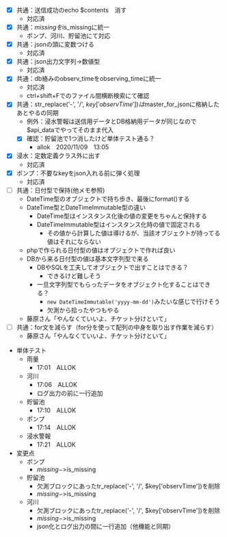 - [x] 共通：送信成功のecho $contents　消す
  - 対応済
- [x] 共通：$missingを$is_missingに統一
  - ポンプ、河川、貯留池にて対応
- [x] 共通：jsonの頭に変数つける
  - 対応済
- [x] 共通：json出力文字列→数値型
  - 対応済
- [x] 共通：db絡みのobserv_timeをobserving_timeに統一
  - 対応済
  - ctrl+shift+Fでのファイル間横断検索にて確認
- [x] 共通：str_replace('-', '/', $key['observTime'])は$master_for_jsonに格納したあとやるの同期
  - 例外：浸水警報は送信用データとDB格納用データが同じなので$api_dataでやってそのまま代入
  - [x] 確認：貯留池で1つ消したけど単体テスト通る？
    - allok　2020/11/09　13:05
- [x] 浸水：定数定義クラス外に出す
  - 対応済
- [x] ポンプ：不要なkeyをjson入れる前に弾く処理
  - 対応済
- [ ] 共通：日付型で保持(他メモ参照)
  - DateTime型のオブジェクトで持ち歩き、最後にformat()する
  - DateTime型とDateTimeImmutable型の違い
    - DateTime型はインスタンス化後の値の変更をちゃんと保持する
    - DateTimeImmutable型はインスタンス化時の値で固定される
      - その値から計算した値は導けるが、当該オブジェクトが持ってる値はそれにならない
  - phpで作られる日付型の値はオブジェクトで作れば良い
  - DBから来る日付型の値は基本文字列型で来る
    - DBやSQLを工夫してオブジェクトで出すことはできる？
      - できるけど難しそう
    - 一旦文字列型でもらったデータをオブジェクト化することはできる？
      - `new DateTimeImmutable('yyyy-mm-dd')`みたいな感じで行けそう
      - 欠測から拾ったやつもやる
  - 藤原さん「やんなくていいよ、チケット分けといて」
- [ ] 共通：for文を減らす（for分を使って配列の中身を取り出す作業を減らす）
  - 藤原さん「やんなくていいよ、チケット分けといて」
- 単体テスト
  - 雨量
    - 17:01　ALLOK
  - 河川
    - 17:06　ALLOK
    - ログ出力の前に一行追加
  - 貯留池
    - 17:10　ALLOK
  - ポンプ
    - 17:14　ALLOK
  - 浸水警報
    - 17:21　ALLOK
- 変更点
  - ポンプ
    - $missing->$is_missing
  - 貯留池
    - 欠測ブロックにあったtr_replace('-', '/', $key['observTime'])を削除
    - $missing->$is_missing
  - 河川
    - 欠測ブロックにあったtr_replace('-', '/', $key['observTime'])を削除
    - $missing->$is_missing
    - json化とログ出力の間に一行追加（他機能と同期）
